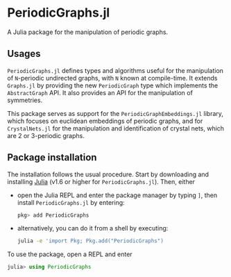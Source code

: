 # PeriodicGraphs.jl

A Julia package for the manipulation of periodic graphs.

## Usages

`PeriodicGraphs.jl` defines types and algorithms useful for the manipulation of `N`-periodic undirected graphs, with `N` known at compile-time. It extends `Graphs.jl` by providing the new `PeriodicGraph` type which implements the `AbstractGraph` API. It also provides an API for the manipulation of symmetries.

This package serves as support for the `PeriodicGraphEmbeddings.jl` library, which focuses on euclidean embeddings of periodic graphs, and for `CrystalNets.jl` for the manipulation and identification of crystal nets, which are 2 or 3-periodic graphs.

## Package installation

The installation follows the usual procedure. Start by downloading and installing [Julia](https://julialang.org/) (v1.6 or higher for `PeriodicGraphs.jl`). Then, either

- open the Julia REPL and enter the package manager by typing `]`, then install `PeriodicGraphs.jl` by entering:
  ```julia
  pkg> add PeriodicGraphs
  ```
- alternatively, you can do it from a shell by executing:
  ```bash
  julia -e 'import Pkg; Pkg.add("PeriodicGraphs")
  ```

To use the package, open a REPL and enter

```julia
julia> using PeriodicGraphs
```
